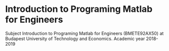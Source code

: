 # Introduction to Programing Matlab for Engineers
Subject Introduction to Programing Matlab for Engineers (BMETE92AX50) at Budapest University of Technology and Economics. Academic year 2018-2019

